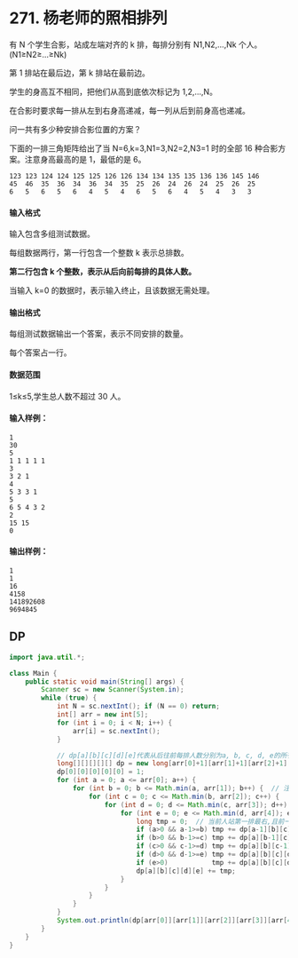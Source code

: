 # 271. 杨老师的照相排列

有 N 个学生合影，站成左端对齐的 k 排，每排分别有 N1,N2,…,Nk 个人。 (N1≥N2≥…≥Nk)

第 1 排站在最后边，第 k 排站在最前边。

学生的身高互不相同，把他们从高到底依次标记为 1,2,…,N。

在合影时要求每一排从左到右身高递减，每一列从后到前身高也递减。

问一共有多少种安排合影位置的方案？

下面的一排三角矩阵给出了当 N=6,k=3,N1=3,N2=2,N3=1 时的全部 16 种合影方案。注意身高最高的是 1，最低的是 6。

```
123 123 124 124 125 125 126 126 134 134 135 135 136 136 145 146
45  46  35  36  34  36  34  35  25  26  24  26  24  25  26  25
6   5   6   5   6   4   5   4   6   5   6   4   5   4   3   3
```

#### 输入格式

输入包含多组测试数据。

每组数据两行，第一行包含一个整数 k 表示总排数。

**第二行包含 k 个整数，表示从后向前每排的具体人数。**

当输入 k=0 的数据时，表示输入终止，且该数据无需处理。

#### 输出格式

每组测试数据输出一个答案，表示不同安排的数量。

每个答案占一行。

#### 数据范围

1≤k≤5,学生总人数不超过 30 人。

#### 输入样例：

```
1
30
5
1 1 1 1 1
3
3 2 1
4
5 3 3 1
5
6 5 4 3 2
2
15 15
0
```

#### 输出样例：

```
1
1
16
4158
141892608
9694845
```



## DP

```java
import java.util.*;

class Main {
    public static void main(String[] args) {
        Scanner sc = new Scanner(System.in);
        while (true) {
            int N = sc.nextInt(); if (N == 0) return;
            int[] arr = new int[5];
            for (int i = 0; i < N; i++) {
                arr[i] = sc.nextInt();
            }

            // dp[a][b][c][d][e]代表从后往前每排人数分别为a, b, c, d, e的所有方案的集合
            long[][][][][] dp = new long[arr[0]+1][arr[1]+1][arr[2]+1][arr[3]+1][arr[4]+1];
            dp[0][0][0][0][0] = 1;
            for (int a = 0; a <= arr[0]; a++) {
                for (int b = 0; b <= Math.min(a, arr[1]); b++) {  // 注意这里min的取值范围和下面>=的条件取值
                    for (int c = 0; c <= Math.min(b, arr[2]); c++) {
                        for (int d = 0; d <= Math.min(c, arr[3]); d++) {
                            for (int e = 0; e <= Math.min(d, arr[4]); e++) {
                                long tmp = 0;  // 当前人站第一排最右,且前一个状态合法
                                if (a>0 && a-1>=b) tmp += dp[a-1][b][c][d][e];
                                if (b>0 && b-1>=c) tmp += dp[a][b-1][c][d][e];  // 当前人站第二排最右, 且...
                                if (c>0 && c-1>=d) tmp += dp[a][b][c-1][d][e];  // ...
                                if (d>0 && d-1>=e) tmp += dp[a][b][c][d-1][e];
                                if (e>0)           tmp += dp[a][b][c][d][e-1];
                                dp[a][b][c][d][e] += tmp;
                            }
                        }
                    }
                }
            }
            System.out.println(dp[arr[0]][arr[1]][arr[2]][arr[3]][arr[4]]);
        }
    }
}
```

